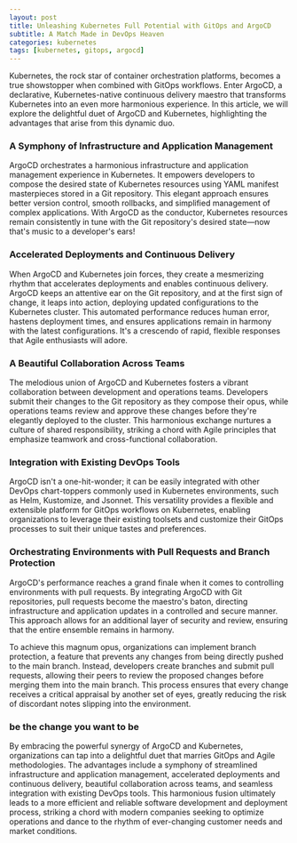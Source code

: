 ```yaml
---
layout: post
title: Unleashing Kubernetes Full Potential with GitOps and ArgoCD 
subtitle: A Match Made in DevOps Heaven
categories: kubernetes
tags: [kubernetes, gitops, argocd]
---
```


Kubernetes, the rock star of container orchestration platforms, becomes a true showstopper when combined with GitOps workflows. Enter ArgoCD, a declarative, Kubernetes-native continuous delivery maestro that transforms Kubernetes into an even more harmonious experience. In this article, we will explore the delightful duet of ArgoCD and Kubernetes, highlighting the advantages that arise from this dynamic duo.

### A Symphony of Infrastructure and Application Management

ArgoCD orchestrates a harmonious infrastructure and application management experience in Kubernetes. It empowers developers to compose the desired state of Kubernetes resources using YAML manifest masterpieces stored in a Git repository. This elegant approach ensures better version control, smooth rollbacks, and simplified management of complex applications. With ArgoCD as the conductor, Kubernetes resources remain consistently in tune with the Git repository's desired state—now that's music to a developer's ears!

### Accelerated Deployments and Continuous Delivery

When ArgoCD and Kubernetes join forces, they create a mesmerizing rhythm that accelerates deployments and enables continuous delivery. ArgoCD keeps an attentive ear on the Git repository, and at the first sign of change, it leaps into action, deploying updated configurations to the Kubernetes cluster. This automated performance reduces human error, hastens deployment times, and ensures applications remain in harmony with the latest configurations. It's a crescendo of rapid, flexible responses that Agile enthusiasts will adore.

### A Beautiful Collaboration Across Teams

The melodious union of ArgoCD and Kubernetes fosters a vibrant collaboration between development and operations teams. Developers submit their changes to the Git repository as they compose their opus, while operations teams review and approve these changes before they're elegantly deployed to the cluster. This harmonious exchange nurtures a culture of shared responsibility, striking a chord with Agile principles that emphasize teamwork and cross-functional collaboration.

### Integration with Existing DevOps Tools

ArgoCD isn't a one-hit-wonder; it can be easily integrated with other DevOps chart-toppers commonly used in Kubernetes environments, such as Helm, Kustomize, and Jsonnet. This versatility provides a flexible and extensible platform for GitOps workflows on Kubernetes, enabling organizations to leverage their existing toolsets and customize their GitOps processes to suit their unique tastes and preferences.

### Orchestrating Environments with Pull Requests and Branch Protection 

ArgoCD's performance reaches a grand finale when it comes to controlling environments with pull requests. By integrating ArgoCD with Git repositories, pull requests become the maestro's baton, directing infrastructure and application updates in a controlled and secure manner. This approach allows for an additional layer of security and review, ensuring that the entire ensemble remains in harmony.

To achieve this magnum opus, organizations can implement branch protection, a feature that prevents any changes from being directly pushed to the main branch. Instead, developers create branches and submit pull requests, allowing their peers to review the proposed changes before merging them into the main branch. This process ensures that every change receives a critical appraisal by another set of eyes, greatly reducing the risk of discordant notes slipping into the environment.

### be the change you want to be

By embracing the powerful synergy of ArgoCD and Kubernetes, organizations can tap into a delightful duet that marries GitOps and Agile methodologies. The advantages include a symphony of streamlined infrastructure and application management, accelerated deployments and continuous delivery, beautiful collaboration across teams, and seamless integration with existing DevOps tools. This harmonious fusion ultimately leads to a more efficient and reliable software development and deployment process, striking a chord with modern companies seeking to optimize operations and dance to the rhythm of ever-changing customer needs and market conditions.
